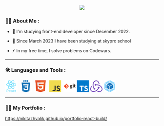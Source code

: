 <div id="header" align="center">
  <img src="https://media.giphy.com/media/u2pmTWUi0MXjyrMaVj/giphy.gif" width="100"/>
</div>

### :woman_technologist: About Me :
- 🔭 I'm studying front-end developer since December 2022.

- 🌱 Since March 2023 I have been studying at skypro school

- ⚡ In my free time, I solve problems on Codewars.

---

### :hammer_and_wrench: Languages and Tools :

<div>
  <img src="https://github.com/devicons/devicon/blob/master/icons/react/react-original-wordmark.svg" title="React" alt="React" width="40" height="40"/>&nbsp;
  <img src="https://github.com/devicons/devicon/blob/master/icons/css3/css3-plain-wordmark.svg"  title="CSS3" alt="CSS" width="40" height="40"/>&nbsp;
  <img src="https://github.com/devicons/devicon/blob/master/icons/html5/html5-original.svg" title="HTML5" alt="HTML" width="40" height="40"/>&nbsp;
  <img src="https://github.com/devicons/devicon/blob/master/icons/javascript/javascript-original.svg" title="JavaScript" alt="JavaScript" width="40" height="40"/>&nbsp;
  <img src="https://github.com/devicons/devicon/blob/master/icons/git/git-original-wordmark.svg" title="Git" **alt="Git" width="40" height="40"/>
  <img src="https://github.com/devicons/devicon/blob/master/icons/typescript/typescript-original.svg" title="Git" **alt="Git" width="40" height="40"/>
  <img src="https://github.com/devicons/devicon/blob/master/icons/redux/redux-original.svg" title="Git" **alt="Git" width="40" height="40"/>
  <img src="https://github.com/devicons/devicon/blob/master/icons/webpack/webpack-original.svg" title="Git" **alt="Git" width="40" height="40"/>
</div>

---

### :woman_technologist: My Portfolio :
https://nikitazhvalik.github.io/portfolio-react-build/

<!--
**NikitaZhvalik/NikitaZhvalik** is a ✨ _special_ ✨ repository because its `README.md` (this file) appears on your GitHub profile.

Here are some ideas to get you started:

- 🔭 I’m currently working on ...
- 🌱 I’m currently learning ...
- 👯 I’m looking to collaborate on ...
- 🤔 I’m looking for help with ...
- 💬 Ask me about ...
- 📫 How to reach me: ...
- 😄 Pronouns: ...
- ⚡ Fun fact: ...
-->
